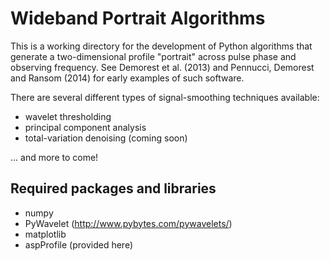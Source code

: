 Wideband Portrait Algorithms
============================

This is a working directory for the development of Python algorithms that 
generate a two-dimensional profile "portrait" across pulse phase and 
observing frequency. See Demorest et al. (2013) and Pennucci, Demorest 
and Ransom (2014) for early examples of such software.

There are several different types of signal-smoothing techniques 
available: 

 - wavelet thresholding
 - principal component analysis 
 - total-variation denoising (coming soon)

... and more to come!

## Required packages and libraries

 - numpy
 - PyWavelet (http://www.pybytes.com/pywavelets/)
 - matplotlib
 - aspProfile (provided here)

